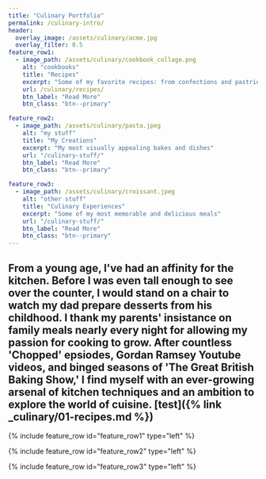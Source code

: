 ```yaml
---
title: "Culinary Portfolio"
permalink: /culinary-intro/
header:
  overlay_image: /assets/culinary/acme.jpg
  overlay_filter: 0.5
feature_row1:
  - image_path: /assets/culinary/cookbook_collage.png
    alt: "cookbooks"
    title: "Recipes"
    excerpt: "Some of my favorite recipes: from confections and pastries, to entrees and side dishes."
    url: /culinary/recipes/
    btn_label: "Read More"
    btn_class: "btn--primary"

feature_row2:
  - image_path: /assets/culinary/pasta.jpeg
    alt: "my stuff"
    title: "My Creations"
    excerpt: "My most visually appealing bakes and dishes"
    url: "/culinary-stuff/"
    btn_label: "Read More"
    btn_class: "btn--primary"

feature_row3:
  - image_path: /assets/culinary/croissant.jpeg
    alt: "other stuff"
    title: "Culinary Experiences"
    excerpt: "Some of my most memorable and delicious meals"
    url: "/culinary-stuff/"
    btn_label: "Read More"
    btn_class: "btn--primary"
---
```


From a young age, I've had an affinity for the kitchen. Before I was even tall enough to see over the counter, I would stand on a chair to watch my dad prepare desserts from his childhood. I thank my parents' insistance on family meals nearly every night for allowing my passion for cooking to grow. After countless 'Chopped' epsiodes, Gordan Ramsey Youtube videos, and binged seasons of 'The Great British Baking Show,' I find myself with an ever-growing arsenal of kitchen techniques and an ambition to explore the world of cuisine.
[test]({% link _culinary/01-recipes.md %})
---

{% include feature_row id="feature_row1" type="left" %}

{% include feature_row id="feature_row2" type="left" %}

{% include feature_row id="feature_row3" type="left" %}